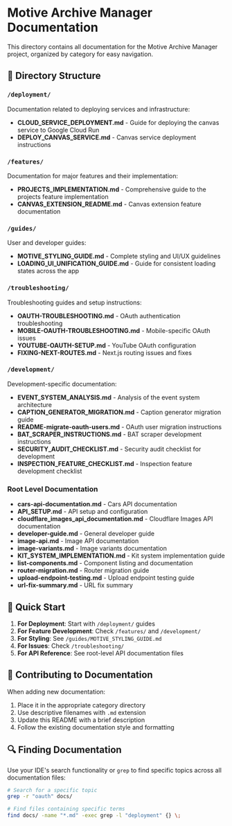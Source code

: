 # Motive Archive Manager Documentation

This directory contains all documentation for the Motive Archive Manager project, organized by category for easy navigation.

## 📁 Directory Structure

### `/deployment/`

Documentation related to deploying services and infrastructure:

- **CLOUD_SERVICE_DEPLOYMENT.md** - Guide for deploying the canvas service to Google Cloud Run
- **DEPLOY_CANVAS_SERVICE.md** - Canvas service deployment instructions

### `/features/`

Documentation for major features and their implementation:

- **PROJECTS_IMPLEMENTATION.md** - Comprehensive guide to the projects feature implementation
- **CANVAS_EXTENSION_README.md** - Canvas extension feature documentation

### `/guides/`

User and developer guides:

- **MOTIVE_STYLING_GUIDE.md** - Complete styling and UI/UX guidelines
- **LOADING_UI_UNIFICATION_GUIDE.md** - Guide for consistent loading states across the app

### `/troubleshooting/`

Troubleshooting guides and setup instructions:

- **OAUTH-TROUBLESHOOTING.md** - OAuth authentication troubleshooting
- **MOBILE-OAUTH-TROUBLESHOOTING.md** - Mobile-specific OAuth issues
- **YOUTUBE-OAUTH-SETUP.md** - YouTube OAuth configuration
- **FIXING-NEXT-ROUTES.md** - Next.js routing issues and fixes

### `/development/`

Development-specific documentation:

- **EVENT_SYSTEM_ANALYSIS.md** - Analysis of the event system architecture
- **CAPTION_GENERATOR_MIGRATION.md** - Caption generator migration guide
- **README-migrate-oauth-users.md** - OAuth user migration instructions
- **BAT_SCRAPER_INSTRUCTIONS.md** - BAT scraper development instructions
- **SECURITY_AUDIT_CHECKLIST.md** - Security audit checklist for development
- **INSPECTION_FEATURE_CHECKLIST.md** - Inspection feature development checklist

### Root Level Documentation

- **cars-api-documentation.md** - Cars API documentation
- **API_SETUP.md** - API setup and configuration
- **cloudflare_images_api_documentation.md** - Cloudflare Images API documentation
- **developer-guide.md** - General developer guide
- **image-api.md** - Image API documentation
- **image-variants.md** - Image variants documentation
- **KIT_SYSTEM_IMPLEMENTATION.md** - Kit system implementation guide
- **list-components.md** - Component listing and documentation
- **router-migration.md** - Router migration guide
- **upload-endpoint-testing.md** - Upload endpoint testing guide
- **url-fix-summary.md** - URL fix summary

## 🚀 Quick Start

1. **For Deployment**: Start with `/deployment/` guides
2. **For Feature Development**: Check `/features/` and `/development/`
3. **For Styling**: See `/guides/MOTIVE_STYLING_GUIDE.md`
4. **For Issues**: Check `/troubleshooting/`
5. **For API Reference**: See root-level API documentation files

## 📝 Contributing to Documentation

When adding new documentation:

1. Place it in the appropriate category directory
2. Use descriptive filenames with `.md` extension
3. Update this README with a brief description
4. Follow the existing documentation style and formatting

## 🔍 Finding Documentation

Use your IDE's search functionality or `grep` to find specific topics across all documentation files:

```bash
# Search for a specific topic
grep -r "oauth" docs/

# Find files containing specific terms
find docs/ -name "*.md" -exec grep -l "deployment" {} \;
```
